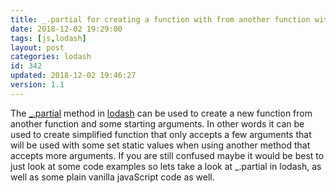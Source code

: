 ```yaml
---
title: _.partial for creating a function with from another function with some set arguments
date: 2018-12-02 19:29:00
tags: [js,lodash]
layout: post
categories: lodash
id: 342
updated: 2018-12-02 19:46:27
version: 1.1
---
```


The [\_.partial](https://lodash.com/docs/4.17.4#partial) method in [lodash](http://lodash.com/) can be used to create a new function from another function and some starting arguments. In other words it can be used to create simplified function that only accepts a few arguments that will be used with some set static values when using another method that accepts more arguments. If you are still confused maybe it would be best to just look at some code examples so lets take a look at \_.partial in lodash, as well as some plain vanilla javaScript code as well.

<!-- more -->
